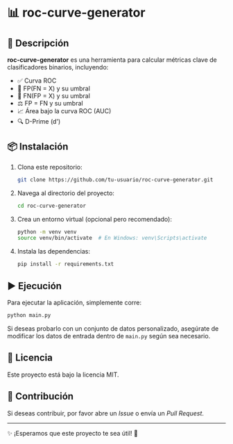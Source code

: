 # 📊 roc-curve-generator

## 🚀 Descripción
**roc-curve-generator** es una herramienta para calcular métricas clave de clasificadores binarios, incluyendo:

- ✅ Curva ROC
- 🎯 FP(FN = X) y su umbral
- 🎯 FN(FP = X) y su umbral
- ⚖️ FP = FN y su umbral
- 📈 Área bajo la curva ROC (AUC)
- 🔍 D-Prime (d')

## 📦 Instalación

1. Clona este repositorio:
   ```bash
   git clone https://github.com/tu-usuario/roc-curve-generator.git
   ```
2. Navega al directorio del proyecto:
   ```bash
   cd roc-curve-generator
   ```
3. Crea un entorno virtual (opcional pero recomendado):
   ```bash
   python -m venv venv
   source venv/bin/activate  # En Windows: venv\Scripts\activate
   ```
4. Instala las dependencias:
   ```bash
   pip install -r requirements.txt
   ```

## ▶️ Ejecución

Para ejecutar la aplicación, simplemente corre:
   ```bash
   python main.py
   ```

Si deseas probarlo con un conjunto de datos personalizado, asegúrate de modificar los datos de entrada dentro de `main.py` según sea necesario.

## 📜 Licencia
Este proyecto está bajo la licencia MIT.

## 🤝 Contribución
Si deseas contribuir, por favor abre un *Issue* o envía un *Pull Request*.

---
✨ ¡Esperamos que este proyecto te sea útil! 🚀

